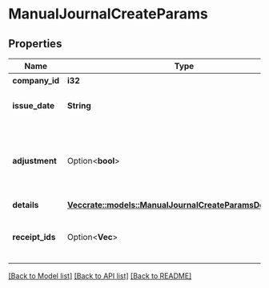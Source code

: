 # ManualJournalCreateParams

## Properties

Name | Type | Description | Notes
------------ | ------------- | ------------- | -------------
**company_id** | **i32** | 事業所ID | 
**issue_date** | **String** | 発生日 (yyyy-mm-dd) | 
**adjustment** | Option<**bool**> | 決算整理仕訳フラグ（falseまたは未指定の場合: 日常仕訳） | [optional]
**details** | [**Vec<crate::models::ManualJournalCreateParamsDetailsInner>**](manualJournalCreateParams_details_inner.md) |  | 
**receipt_ids** | Option<**Vec<i32>**> | ファイルボックス（証憑ファイル）ID（配列） | [optional]

[[Back to Model list]](../README.md#documentation-for-models) [[Back to API list]](../README.md#documentation-for-api-endpoints) [[Back to README]](../README.md)


